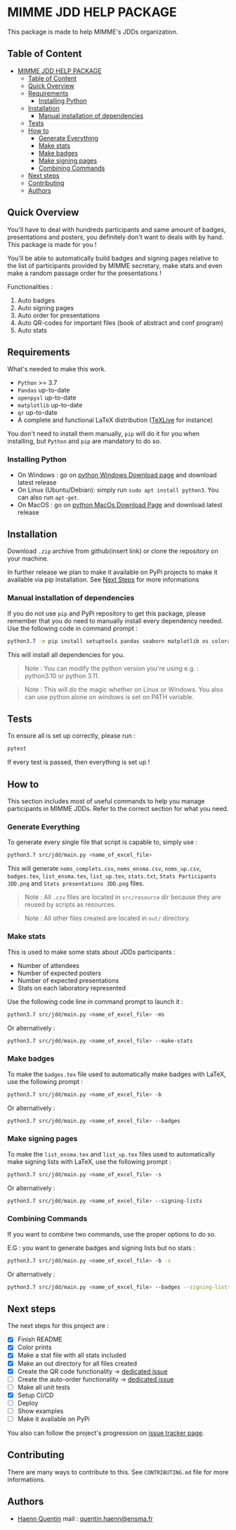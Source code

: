 # MIMME JDD HELP PACKAGE

This package is made to help MIMME's JDDs organization.

## Table of Content

- [MIMME JDD HELP PACKAGE](#mimme-jdd-help-package)
  - [Table of Content](#table-of-content)
  - [Quick Overview](#quick-overview)
  - [Requirements](#requirements)
    - [Installing Python](#installing-python)
  - [Installation](#installation)
    - [Manual installation of dependencies](#manual-installation-of-dependencies)
  - [Tests](#tests)
  - [How to](#how-to)
    - [Generate Everything](#generate-everything)
    - [Make stats](#make-stats)
    - [Make badges](#make-badges)
    - [Make signing pages](#make-signing-pages)
    - [Combining Commands](#combining-commands)
  - [Next steps](#next-steps)
  - [Contributing](#contributing)
  - [Authors](#authors)

## Quick Overview

You'll have to deal with hundreds participants and same amount of badges, presentations and posters, you definitely don't want to deals with by hand. This package is made for you !

You'll be able to automatically build badges and signing pages relative to the list of participants provided by MIMME secretary, make stats and even make a random passage order for the presentations !

Functionalities :

1. Auto badges
2. Auto signing pages
3. Auto order for presentations
4. Auto QR-codes for important files (book of abstract and conf program)
5. Auto stats

## Requirements

What's needed to make this work.

- `Python` >= 3.7
- `Pandas` up-to-date
- `openpyxl` up-to-date
- `matplotlib` up-to-date
- `qr` up-to-date
- A complete and functional LaTeX distribution ([TeXLive](https://tug.org/texlive/acquire-netinstall.html) for instance)

You don't need to install them manually, `pip` will do it for you when installing, but `Python` and `pip` are mandatory to do so.

### Installing Python

- On Windows : go on [python Windows Download page](https://www.python.org/downloads/windows/) and download latest release
- On Linux (Ubuntu/Debian): simply run `sudo apt install python3`. You can also run `apt-get`.
- On MacOS : go on [python MacOs Download Page](https://www.python.org/downloads/macos/) and download latest release

## Installation

Download  `.zip` archive from github(insert link) or clone the repository on your machine.

In further release we plan to make it available on PyPi projects to make it available via pip installation. See [Next Steps](#next-steps) for more informations

### Manual installation of dependencies

If you do not use `pip` and PyPi repository to get this package, please remember that you do need to manually install every dependency needed. Use the following code in command prompt :

```bash
python3.7 -m pip install setuptools pandas seaborn matplotlib os colorama openpyxl pytest
```

This will install all dependencies for you.

> Note : You can modify the python version you're using e.g. : python3.10 or python 3.11.

> Note : This will do the magic whether on Linux or Windows. You also can use python alone on windows is set on PATH variable.

## Tests

To ensure all is set up correctly, please run :

```bash
pytest
```

If every test is passed, then everything is set up !

## How to

This section includes most of useful commands to help you manage participants in MIMME JDDs. Refer to the correct section for what you need.

### Generate Everything

To generate every single file that script is capable to, simply use :

```bash
python3.7 src/jdd/main.py <name_of_excel_file>
```

This will generate `noms_complets.csv`, `noms_ensma.csv`, `noms_up.csv`, `badges.tex`, `list_ensma.tex`, `list_up.tex`, `stats.txt`, `Stats Participants JDD.png` and `Stats presentations JDD.png` files.

> Note : All `.csv` files are located in `src/resource` dir because they are reused by scripts as resources.

> Note : All other files created are located in `out/` directory.

### Make stats

This is used to make some stats about JDDs participants :

- Number of attendees
- Number of expected posters
- Number of expected presentations
- Stats on each laboratory represented

Use the following code line in command prompt to launch it :

```bash
python3.7 src/jdd/main.py <name_of_excel_file> -ms
```

Or alternatively :

```bash
python3.7 src/jdd/main.py <name_of_excel_file> --make-stats
```

### Make badges

To make the `badges.tex` file used to automatically make badges with LaTeX, use the following prompt :

```bash
python3.7 src/jdd/main.py <name_of_excel_file> -b
```

Or alternatively :

```bash
python3.7 src/jdd/main.py <name_of_excel_file> --badges
```

### Make signing pages

To make the `list_ensma.tex` and `list_up.tex` files used to automatically make signing lists with LaTeX, use the following prompt :

```bash
python3.7 src/jdd/main.py <name_of_excel_file> -s
```

Or alternatively :

```bash
python3.7 src/jdd/main.py <name_of_excel_file> --signing-lists
```

### Combining Commands

If you want to combine two commands, use the proper options to do so.

E.G : you want to generate badges and signing lists but no stats :

```bash
python3.7 src/jdd/main.py <name_of_excel_file> -b -s
```

Or alternatively :

```bash
python3.7 src/jdd/main.py <name_of_excel_file> --badges --signing-lists
```

## Next steps

The next steps for this project are :

- [x] Finish README
- [x] Color prints
- [x] Make a stat file with all stats included
- [x] Make an out directory for all files created
- [x] Create the QR code functionality -> [dedicated issue](https://github.com/quentinhaenn/jdd/issues/7)
- [ ] Create the auto-order functionality -> [dedicated issue](https://github.com/quentinhaenn/jdd/issues/8)
- [ ] Make all unit tests
- [x] Setup CI/CD
- [ ] Deploy
- [ ] Show examples
- [ ] Make it available on PyPi

You also can follow the project's progression on [issue tracker page](https://github.com/quentinhaenn/jdd/issues).

## Contributing

There are many ways to contribute to this. See `CONTRIBUTING.md` file for more informations.

## Authors

- [Haenn Quentin](https://github.com/quentinhaenn) mail : quentin.haenn@ensma.fr